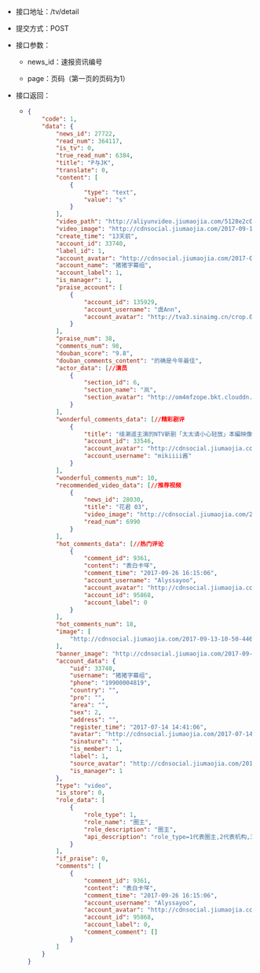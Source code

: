 * 接口地址：/tv/detail

* 提交方式：POST

* 接口参数：

  * news\_id：速报资讯编号

  * page：页码（第一页的页码为1）

* 接口返回：

  * ```json
    {
        "code": 1,
        "data": {
            "news_id": 27722,
            "read_num": 364117,
            "is_tv": 0,
            "true_read_num": 6384,
            "title": "P与JK",
            "translate": 0,
            "content": [
                {
                    "type": "text",
                    "value": "s"
                }
            ],
            "video_path": "http://aliyunvideo.jiumaojia.com/5128e2c0ed2440ecb39cedf6f5ae61aa/d440117324884bd99f4ffdee40501fdb-5287d2089db37e62345123a1be272f8b.mp4",
            "video_image": "http://cdnsocial.jiumaojia.com/2017-09-13-10-50-44683",
            "create_time": "13天前",
            "account_id": 33740,
            "label_id": 1,
            "account_avatar": "http://cdnsocial.jiumaojia.com/2017-07-14-14-41-06488",
            "account_name": "猪猪字幕组",
            "account_label": 1,
            "is_manager": 1,
            "praise_account": [
                {
                    "account_id": 135929,
                    "account_username": "虞Ann",
                    "account_avatar": "http://tva3.sinaimg.cn/crop.0.0.180.180.180/5cc9f20ajw1e8qgp5bmzyj2050050aa8.jpg?imageView2/2/w/100"
                }
            ],
            "praise_num": 38,
            "comments_num": 98,
            "douban_score": "9.8",
            "douban_comments_content": "的确是今年最佳",
            "actor_data": [//演员
                {
                    "section_id": 6,
                    "section_name": "岚",
                    "section_avatar": "http://om4mfzope.bkt.clouddn.com/2017-03-27-15-03-04482?imageView2/2/w/100"
                }
            ],
            "wonderful_comments_data": [//精彩剧评
                {
                    "title": "绫濑遥主演的NTV新剧「太太请小心轻放」本編映像公开！",
                    "account_id": 33546,
                    "account_avatar": "http://cdnsocial.jiumaojia.com/2017-07-13-16-20-18593?imageView2/2/w/100",
                    "account_username": "mikiiii酱"
                }
            ],
            "wonderful_comments_num": 10,
            "recommended_video_data": [//推荐视频
                {
                    "news_id": 28030,
                    "title": "花君 03",
                    "video_image": "http://cdnsocial.jiumaojia.com/2017-09-20-11-13-13267",
                    "read_num": 6990
                }
            ],
            "hot_comments_data": [//热门评论
                {
                    "comment_id": 9361,
                    "content": "表白卡咩",
                    "comment_time": "2017-09-26 16:15:06",
                    "account_username": "Alyssayoo",
                    "account_avatar": "http://cdnsocial.jiumaojia.com/2017-08-10-19-35-59567?imageView2/2/w/100",
                    "account_id": 95868,
                    "account_label": 0
                }
            ],
            "hot_comments_num": 18,
            "image": [
                "http://cdnsocial.jiumaojia.com/2017-09-13-10-50-44683"
            ],
            "banner_image": "http://cdnsocial.jiumaojia.com/2017-09-13-10-50-44683",
            "account_data": {
                "uid": 33740,
                "username": "猪猪字幕组",
                "phone": "19900004819",
                "country": "",
                "pro": "",
                "area": "",
                "sex": 2,
                "address": "",
                "register_time": "2017-07-14 14:41:06",
                "avatar": "http://cdnsocial.jiumaojia.com/2017-07-14-14-41-06488?imageView2/2/w/100",
                "sinature": "",
                "is_member": 1,
                "label": 1,
                "source_avatar": "http://cdnsocial.jiumaojia.com/2017-07-14-14-41-06488",
                "is_manager": 1
            },
            "type": "video",
            "is_store": 0,
            "role_data": [
                {
                    "role_type": 1,
                    "role_name": "圈主",
                    "role_description": "圈主",
                    "api_description": "role_type=1代表圈主,2代表机构,3代表自媒体,4代表明星;本接口若提供section_page字段,则仅返回关注的圈子数据（每页8条）"
                }
            ],
            "if_praise": 0,
            "comments": [
                {
                    "comment_id": 9361,
                    "content": "表白卡咩",
                    "comment_time": "2017-09-26 16:15:06",
                    "account_username": "Alyssayoo",
                    "account_avatar": "http://cdnsocial.jiumaojia.com/2017-08-10-19-35-59567?imageView2/2/w/100",
                    "account_id": 95868,
                    "account_label": 0,
                    "comment_comment": []
                }
            ]
        }
    }
    ```




